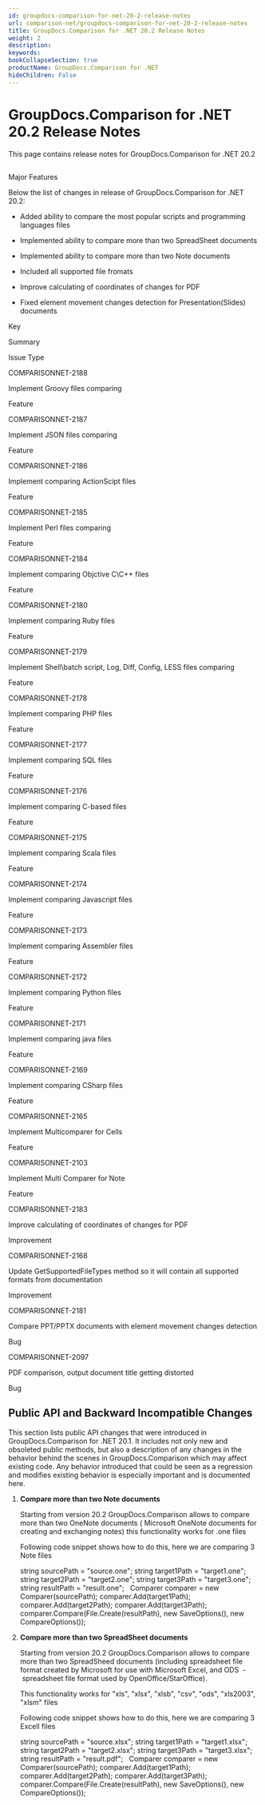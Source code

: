 ```yaml
---
id: groupdocs-comparison-for-net-20-2-release-notes
url: comparison-net/groupdocs-comparison-for-net-20-2-release-notes
title: GroupDocs.Comparison for .NET 20.2 Release Notes
weight: 2
description: 
keywords: 
bookCollapseSection: true
productName: GroupDocs.Comparison for .NET
hideChildren: False
---
```


# GroupDocs.Comparison for .NET 20.2 Release Notes

This page contains release notes for GroupDocs.Comparison for .NET 20.2

##   
Major Features

Below the list of changes in release of GroupDocs.Comparison for .NET 20.2:

*   Added ability to compare the most popular scripts and programming languages files 
*   Implemented ability to compare more than two SpreadSheet documents
*   Implemented ability to compare more than two Note documents
*   Included all supported file fromats
    
*   Improve calculating of coordinates of changes for PDF
*   Fixed element movement changes detection for Presentation(Slides) documents
    

Key

Summary

Issue Type

COMPARISONNET-2188 

Implement Groovy files comparing

Feature

COMPARISONNET-2187 

Implement JSON files comparing

Feature

COMPARISONNET-2186 

Implement comparing ActionScipt files

Feature

COMPARISONNET-2185

Implement Perl files comparing

Feature

COMPARISONNET-2184 

Implement comparing Objctive C\\C++ files

Feature

COMPARISONNET-2180 

Implement comparing Ruby files

Feature

COMPARISONNET-2179 

Implement Shell\\batch script, Log, Diff, Config, LESS files comparing

Feature

COMPARISONNET-2178 

Implement comparing PHP files

Feature

COMPARISONNET-2177 

Implement comparing SQL files

Feature

COMPARISONNET-2176 

Implement comparing C-based files

Feature

COMPARISONNET-2175 

Implement comparing Scala files

Feature

COMPARISONNET-2174 

Implement comparing Javascript files

Feature

COMPARISONNET-2173 

Implement comparing Assembler files

Feature

COMPARISONNET-2172 

Implement comparing Python files

Feature

COMPARISONNET-2171 

Implement comparing java files

Feature

COMPARISONNET-2169

Implement comparing CSharp files

Feature

COMPARISONNET-2165 

Implement Multicomparer for Cells

Feature

COMPARISONNET-2103 

Implement Multi Comparer for Note

Feature

COMPARISONNET-2183 

Improve calculating of coordinates of changes for PDF

Improvement

COMPARISONNET-2168 

Update GetSupportedFileTypes method so it will contain all supported formats from documentation

Improvement

COMPARISONNET-2181 

Compare PPT/PPTX documents with element movement changes detection

Bug

COMPARISONNET-2097

PDF comparison, output document title getting distorted

Bug

## Public API and Backward Incompatible Changes

This section lists public API changes that were introduced in GroupDocs.Comparison for .NET 20.1. It includes not only new and obsoleted public methods, but also a description of any changes in the behavior behind the scenes in GroupDocs.Comparison which may affect existing code. Any behavior introduced that could be seen as a regression and modifies existing behavior is especially important and is documented here.

1.  **Compare more than two Note documents**
    
    Starting from version 20.2 GroupDocs.Comparison allows to compare more than two OneNote documents ( Microsoft OneNote documents for creating and exchanging notes) this functionality works for .one files
    
    Following code snippet shows how to do this, here we are comparing 3 Note files
    
    string sourcePath = "source.one";
    string target1Path = "target1.one";
    string target2Path = "target2.one";
    string target3Path = "target3.one";
    string resultPath = "result.one";
     
    Comparer comparer = new Comparer(sourcePath);
    comparer.Add(target1Path);
    comparer.Add(target2Path);
    comparer.Add(target3Path);
     
    comparer.Compare(File.Create(resultPath), new SaveOptions(), new CompareOptions());
    
2.  **Compare more than two SpreadSheet documents**
    
    Starting from version 20.2 GroupDocs.Comparison allows to compare more than two SpreadSheed documents (including spreadsheet file format created by Microsoft for use with Microsoft Excel, and ODS  - spreadsheet file format used by OpenOffice/StarOffice).
    
    This functionality works for "xls", "xlsx", "xlsb", "csv", "ods", "xls2003", "xlsm" files
    
    Following code snippet shows how to do this, here we are comparing 3 Excell files
    
    string sourcePath = "source.xlsx";
    string target1Path = "target1.xlsx";
    string target2Path = "target2.xlsx";
    string target3Path = "target3.xlsx";
    string resultPath = "result.pdf";
     
    Comparer comparer = new Comparer(sourcePath);
    comparer.Add(target1Path);
    comparer.Add(target2Path);
    comparer.Add(target3Path);
     
    comparer.Compare(File.Create(resultPath), new SaveOptions(), new CompareOptions());

